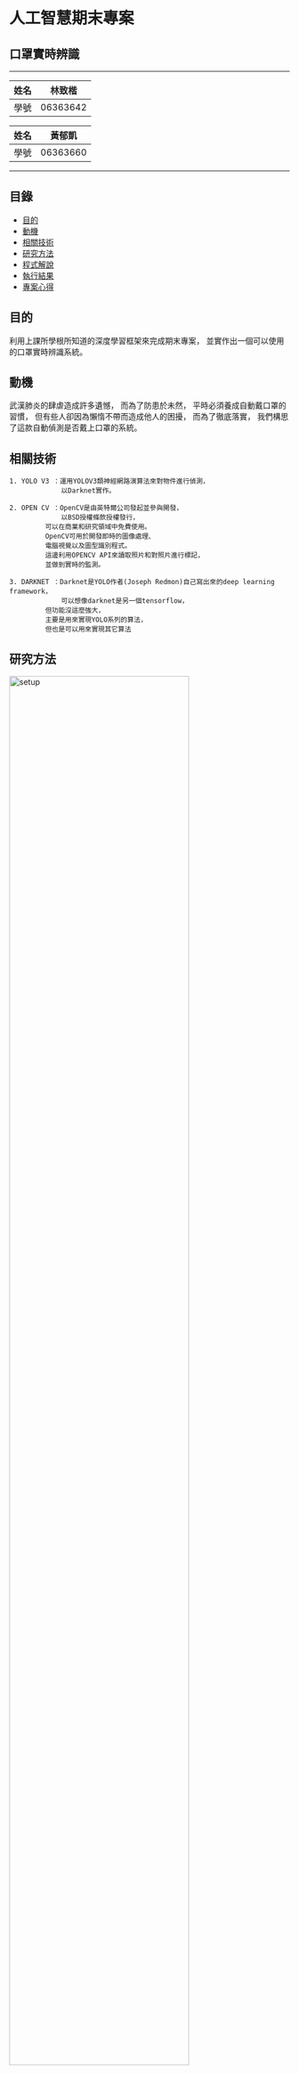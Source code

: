 人工智慧期末專案
===========================

口罩實時辨識
-----

****
	
|姓名|林致楷|
|---|---
|學號|06363642

|姓名|黃郁凱|
|---|---
|學號|06363660


****
## 目錄
* [目的](#目的)
* [動機](#動機)
* [相關技術](#相關技術)
* [研究方法](#研究方法)
* [程式解說](#程式解說) 
* [執行結果](#執行結果)
* [專案心得](#專案心得)

## 目的

利用上課所學根所知道的深度學習框架來完成期末專案，
並實作出一個可以使用的口罩實時辨識系統。


## 動機
武漢肺炎的肆虐造成許多遺憾，
而為了防患於未然，
平時必須養成自動戴口罩的習慣，
但有些人卻因為懶惰不帶而造成他人的困擾，
而為了徹底落實，
我們構思了這款自動偵測是否戴上口罩的系統。


## 相關技術
	1. YOLO V3 ：運用YOLOV3類神經網路演算法來對物件進行偵測，
	             以Darknet實作。
	
	2. OPEN CV ：OpenCV是由英特爾公司發起並參與開發，
	             以BSD授權條款授權發行，
		     可以在商業和研究領域中免費使用。
		     OpenCV可用於開發即時的圖像處理、
		     電腦視覺以及圖型識別程式。
		     這邊利用OPENCV API來讀取照片和對照片進行標記，
		     並做到實時的監測。
	
	3. DARKNET ：Darknet是YOLO作者(Joseph Redmon)自己寫出來的deep learning framework，
	             可以想像darknet是另一個tensorflow，
		     但功能沒這麼強大，
		     主要是用來實現YOLO系列的算法，
		     但也是可以用來實現其它算法


研究方法
------
<img src="https://github.com/martin1017/AI-Mask/blob/main/Screenshot/setup.png" alt="setup" width="80%">

程式解說
----------
首先們需要先利用Anaconda Prompt來安裝OpenCV套件，可以輸入下面程式碼來安裝
```
conda install -c conda-forge opencv
```

這段程式碼使用OpenCV讀取YoloV3訓練出來的模型，首先我們需要先引用OpenCV和Numpy，再來利用opencv呼叫出訓練好的模型和參數檔並變成一個Network
```
import cv2
import numpy as np
net = cv2.dnn.readNetFromDarknet("yolov3.cfg","yolov3_mask.weights")
```

這裡把net每個層的名稱都放到Layer_names這個變數裡面，然後把卷積神經網路(CNN)裡面各個卷積層的名稱列出來
```
layer_names = net.getLayerNames()
print(layer_names)
```

透過YoloV3來計算產生3種不同尺寸的輸出，存到output_layers並顯示出來
```
output_layers = [layer_names[i[0] - 1] for i in net.getUnconnectedOutLayers()]
output_layers
```

讀取obj.names裡面的參數，並設定三種戴口罩形式的類別顏色，分別是不戴口罩的會使用藍色標記，沒戴好口罩會是紅色標記，有戴好口罩標記成綠色
```
classes = [line.strip() for line in open("obj.names")]
colors = [(0,0,255),(255,0,0),(0,255,0)]
```

讀取我們的測試圖片並顯示出來
```
from PIL import Image
Image.open('test.jpg')
```

利用cv2.imread把測試照片讀取進來並存成numpy形式的數學矩陣，印出矩陣大小和顏色形式
```
img = cv2.imread("test.jpg")
img.shape
```

利用OpenCV來對測試照片進行縮放和標準化，這裡設定中等速度和精準度來辨識口罩(YoloV3有三檔辨識速度，分別是320、416、608三檔)，
再來切換色彩排序，因為測試用圖片是RGB色階，但是在辨識過程需要BGR排列的圖片，所以我們要交換色彩排序
```
img = cv2.resize(img, None, fx=0.4, fy=0.4)
height, width, channels = img.shape 
blob = cv2.dnn.blobFromImage(img, 1/255.0, (416, 416), (0, 0, 0), True, crop=False)
net.setInput(blob)
outs = net.forward(output_layers)
```

將產生輸出存到Output後顯示出來大小
```
len(outs)
```

顯示輸出大小
```
outs[0].shape
```

這段是把辨識出來的物件框選出來，使用np.argmax取出擁有最大值的類別，利用已經設定好的篩選條件辨識需要的口罩物件
```
class_ids = []
confidences = []
boxes = []
    
for out in outs:
    for detection in out:
        tx, ty, tw, th, confidence = detection[0:5]
        scores = detection[5:]
        class_id = np.argmax(scores)  
        if confidence > 0.3:   
            center_x = int(tx * width)
            center_y = int(ty * height)
            w = int(tw * width)
            h = int(th * height)
            x = int(center_x - w / 2)
            y = int(center_y - h / 2)
            boxes.append([x, y, w, h])
            confidences.append(float(confidence))
            class_ids.append(class_id)
```

顯示偵測到的物件有幾個
```
len(boxes)
```

篩選信心度低於閥值的物件，提高準確度
```
indexes = cv2.dnn.NMSBoxes(boxes, confidences, 0.3, 0.4)
```

利用OpenCV的繪製線條功能把篩選出來的物件畫上對應顏色的框
```
font = cv2.FONT_HERSHEY_PLAIN
for i in range(len(boxes)):
    if i in indexes:
        x, y, w, h = boxes[i]
        label = str(class_ids[i])
        color = colors[class_ids[i]]
        cv2.rectangle(img, (x, y), (x + w, y + h), color, 1)
```

最終辨識結果
```
%pylab inline
from matplotlib import pyplot as plt
plt.rcParams['figure.figsize'] = [15, 10]
img_rgb = cv2.cvtColor(img, cv2.COLOR_BGR2RGB)
plt.imshow(img_rgb)
```

執行結果
--------
這邊我們需要把上面程式分段解說的各程式碼整合起來丟到OpenCV裡面去做到實時口罩辨識
```
import cv2
import numpy as np
net = cv2.dnn.readNetFromDarknet("yolov3.cfg","yolov3_mask.weights")
layer_names = net.getLayerNames()
output_layers = [layer_names[i[0] - 1] for i in net.getUnconnectedOutLayers()]
classes = [line.strip() for line in open("obj.names")]
colors = [(0,0,255),(255,0,0),(0,255,0)]

def yolo_detect(frame):
    img = cv2.resize(frame, None, fx=0.4, fy=0.4)
    height, width, channels = img.shape 
    blob = cv2.dnn.blobFromImage(img, 1/255.0, (416, 416), (0, 0, 0), True, crop=False)
    net.setInput(blob)
    outs = net.forward(output_layers)

    class_ids = []
    confidences = []
    boxes = []
    
    for out in outs:
        for detection in out:
            tx, ty, tw, th, confidence = detection[0:5]
            scores = detection[5:]
            class_id = np.argmax(scores)  
            if confidence > 0.3:   
                center_x = int(tx * width)
                center_y = int(ty * height)
                w = int(tw * width)
                h = int(th * height)
                x = int(center_x - w / 2)
                y = int(center_y - h / 2)
                boxes.append([x, y, w, h])
                confidences.append(float(confidence))
                class_ids.append(class_id)
                
    indexes = cv2.dnn.NMSBoxes(boxes, confidences, 0.3, 0.4)
    font = cv2.FONT_HERSHEY_PLAIN
    for i in range(len(boxes)):
        if i in indexes:
            x, y, w, h = boxes[i]
            label = str(class_ids[i])
            color = colors[class_ids[i]]
            cv2.rectangle(img, (x, y), (x + w, y + h), color, 1)
    return img
```

```
import cv2
import imutils
import time

VIDEO_IN = cv2.VideoCapture(0)

while True:
    hasFrame, frame = VIDEO_IN.read()
    img = yolo_detect(frame)
    cv2.imshow("Frame", imutils.resize(img, width=850))
    if cv2.waitKey(1) & 0xFF == ord('q'):
        break
        
VIDEO_IN.release()
cv2.destroyAllWindows()
```

## 專案心得
	在製作過程中，
	從一開始收集資料到最後將程式寫出，
	中間遇到了很多問題，
	但最後我們還是完成了，
	也希望疫情趕快度過，
	重新呼吸到新鮮空氣。	

--------------------------------

